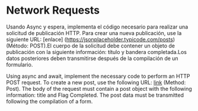 # Network Requests
Usando Async y espera, implementa el código necesario para realizar una solicitud de publicación HTTP.
 Para crear una nueva publicación, use la siguiente URL: [enlace] (https://jsonplaceholder.typicode.com/posts)
 (Método: POST).El cuerpo de la solicitud debe contener un objeto de publicación con la siguiente información:
  título y bandera completada.Los datos posteriores deben transmitirse después de la compilación de un formulario.

  
Using async and await, implement the necessary code to perform an HTTP POST request.
 To create a new post, use the following URL: [link](https://jsonplaceholder.typicode.com/posts) 
 (Method: Post). The body of the request must contain a post object with the following information:
  title and Flag Completed. The post data must be transmitted following the compilation of a form.